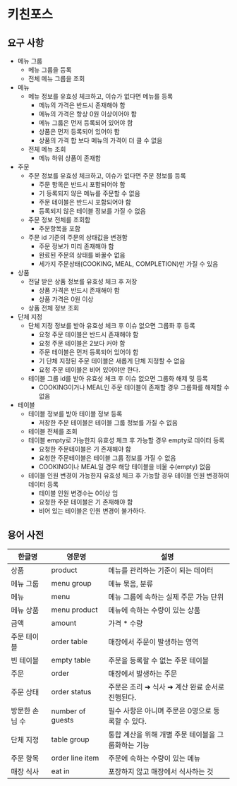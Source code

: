 # 키친포스

## 요구 사항
* 메뉴 그룹
    * 메뉴 그룹을 등록
    * 전체 메뉴 그룹을 조회
* 메뉴
    * 메뉴 정보를 유효성 체크하고, 이슈가 없다면 메뉴를 등록
        * 메뉴의 가격은 반드시 존재해야 함
        * 메뉴의 가격은 항상 0원 이상이어야 함
        * 메뉴 그룹은 먼저 등록되어 있어야 함
        * 상품은 먼저 등록되어 있어야 함
        * 상품의 가격 합 보다 메뉴의 가격이 더 클 수 없음
    * 전체 메뉴 조회
        * 메뉴 하위 상품이 존재함
* 주문
    * 주문 정보를 유효성 체크하고, 이슈가 없다면 주문 정보를 등록
        * 주문 항목은 반드시 포함되어야 함
        * 기 등록되지 않은 메뉴를 주문할 수 없음
        * 주문 테이블은 반드시 포함되어야 함
        * 등록되지 않은 테이블 정보를 가질 수 없음
    * 주문 정보 전체를 조회함
        * 주문항목을 포함
    * 주문 id 기준의 주문의 상태값을 변경함    
        * 주문 정보가 미리 존재해야 함
        * 완료된 주문의 상태를 바꿀수 없음
        * 세가지 주문상태(COOKING, MEAL, COMPLETION)만 가질 수 있음
* 상품
    * 전달 받은 상품 정보를 유효성 체크 후 저장
        * 상품 가격은 반드시 존재해야 함
        * 상품 가격은 0원 이상
    * 상품 전체 정보 조회
* 단체 지정
    * 단체 지정 정보를 받아 유효성 체크 후 이슈 없으면 그룹화 후 등록
        * 요청 주문 테이블은 반드시 존재해야 함
        * 요청 주문 테이블은 2보다 커야 함
        * 주문 테이블은 먼저 등록되어 있어야 함
        * 기 단체 지정된 주문 테이블은 새롭게 단체 지정할 수 없음 
        * 요청 주문 테이블은 비어 있어야만 한다.
    * 테이블 그룹 id를 받아 유효성 체크 후 이슈 없으면 그룹화 해제 및 등록
        * COOKING이거나 MEAL인 주문 테이블이 존재할 경우 그룹화를 해제할 수 없음
* 테이블
    * 테이블 정보를 받아 테이블 정보 등록
        * 저장한 주문 테이블은 테이블 그룹 정보를 가질 수 없음
    * 테이블 전체를 조회
    * 테이블 empty로 가능한지 유효성 체크 후 가능할 경우 empty로 데이터 등록
        * 요청한 주문테이블은 기 존재해야 함
        * 요청한 주문테이블은 테이블 그룹 정보를 가질 수 없음
        * COOKING이나 MEAL일 경우 해당 테이블을 비울 수(empty) 없음 
    * 테이블 인원 변경이 가능한지 유효성 체크 후 가능할 경우 테이블 인원 변경하여 데이터 등록
        * 테이블 인원 변경수는 0이상 임
        * 요청한 주문 테이블은 기 존재해야 함
        * 비어 있는 테이블은 인원 변경이 불가하다.
            
## 용어 사전

| 한글명 | 영문명 | 설명 |
| --- | --- | --- |
| 상품 | product | 메뉴를 관리하는 기준이 되는 데이터 |
| 메뉴 그룹 | menu group | 메뉴 묶음, 분류 |
| 메뉴 | menu | 메뉴 그룹에 속하는 실제 주문 가능 단위 |
| 메뉴 상품 | menu product | 메뉴에 속하는 수량이 있는 상품 |
| 금액 | amount | 가격 * 수량 |
| 주문 테이블 | order table | 매장에서 주문이 발생하는 영역 |
| 빈 테이블 | empty table | 주문을 등록할 수 없는 주문 테이블 |
| 주문 | order | 매장에서 발생하는 주문 |
| 주문 상태 | order status | 주문은 조리 ➜ 식사 ➜ 계산 완료 순서로 진행된다. |
| 방문한 손님 수 | number of guests | 필수 사항은 아니며 주문은 0명으로 등록할 수 있다. |
| 단체 지정 | table group | 통합 계산을 위해 개별 주문 테이블을 그룹화하는 기능 |
| 주문 항목 | order line item | 주문에 속하는 수량이 있는 메뉴 |
| 매장 식사 | eat in | 포장하지 않고 매장에서 식사하는 것 |
